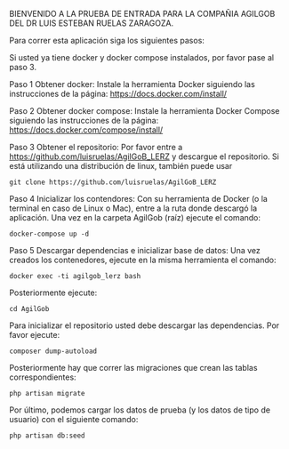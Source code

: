 BIENVENIDO A LA PRUEBA DE ENTRADA PARA LA COMPAÑIA AGILGOB DEL DR LUIS ESTEBAN RUELAS ZARAGOZA.

Para correr esta aplicación siga los siguientes pasos:

Si usted ya tiene docker y docker compose instalados, por favor pase al paso 3.

Paso 1 Obtener docker:
Instale la herramienta Docker siguiendo las instrucciones de la página: https://docs.docker.com/install/

Paso 2 Obtener docker compose: 
Instale la herramienta Docker Compose siguiendo las instrucciones de la página: https://docs.docker.com/compose/install/

Paso 3 Obtener el repositorio:
Por favor entre a https://github.com/luisruelas/AgilGoB_LERZ y descargue el repositorio. Si está utilizando una distribución de linux, también puede usar 

	git clone https://github.com/luisruelas/AgilGoB_LERZ

Paso 4 Inicializar los contendores:
Con su herramienta de Docker (o la terminal en caso de Linux o Mac), entre a la ruta donde descargó la aplicación. Una vez en la carpeta AgilGob (raíz) ejecute el comando: 

	docker-compose up -d

Paso 5 Descargar dependencias e inicializar base de datos:
Una vez creados los contenedores, ejecute en la misma herramienta el comando:

	docker exec -ti agilgob_lerz bash

Posteriormente ejecute:

	cd AgilGob

Para inicializar el repositorio usted debe descargar las dependencias. Por favor ejecute:

	composer dump-autoload

Posteriormente hay que correr las migraciones que crean las tablas correspondientes:

	php artisan migrate

Por último, podemos cargar los datos de prueba (y los datos de tipo de usuario) con el siguiente comando:

	php artisan db:seed

